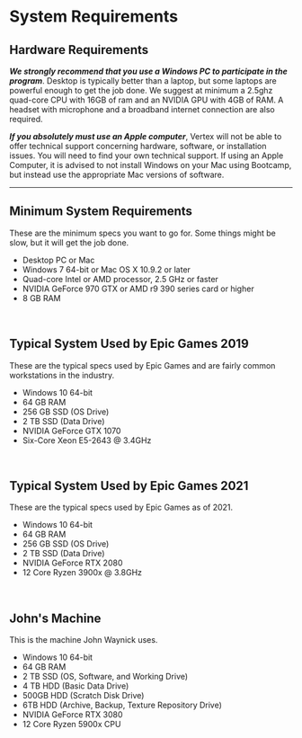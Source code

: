 # System Requirements

<h2>Hardware Requirements</h2>
<p><em><strong>We strongly recommend that you use a Windows PC to participate in the program</strong></em>. Desktop is typically better than a laptop, but some laptops are powerful enough to get the job done. We suggest at minimum a 2.5ghz quad-core CPU with 16GB of ram and an NVIDIA GPU with 4GB of RAM. A headset with microphone and a broadband internet connection are also required.</p>
<p><em><strong>If you absolutely must use an Apple computer</strong></em>, Vertex will not be able to offer technical support concerning hardware, software, or installation issues. You will need to find your own technical support. If using an Apple Computer, it is advised to not install Windows on your Mac using Bootcamp, but instead use the appropriate Mac versions of software.</p>
<hr>
<h2>Minimum System Requirements</h2>
<p>These are the minimum specs you want to go for. Some things might be slow, but it will get the job done.</p>
<ul>
<li>Desktop PC or Mac</li>
<li>Windows 7 64-bit or Mac OS X 10.9.2 or later</li>
<li>Quad-core Intel or AMD processor, 2.5 GHz or faster</li>
<li>NVIDIA GeForce 970 GTX or AMD r9 390 series card or higher</li>
<li>8 GB RAM</li>
</ul>
<p>&nbsp;</p>
<h2>Typical System Used by Epic Games 2019</h2>
<p>These are the typical specs used by Epic Games and are fairly common workstations in the industry.</p>
<ul>
<li>Windows 10 64-bit</li>
<li>64 GB RAM</li>
<li>256 GB SSD (OS Drive)</li>
<li>2 TB SSD (Data Drive)</li>
<li>NVIDIA GeForce GTX 1070</li>
<li>Six-Core Xeon E5-2643 @ 3.4GHz</li>
</ul>
<p>&nbsp;</p>
<h2>Typical System Used by Epic Games 2021</h2>
<p>These are the typical specs used by Epic Games as of 2021.</p>
<ul>
<li>Windows 10 64-bit</li>
<li>64 GB RAM</li>
<li>256 GB SSD (OS Drive)</li>
<li>2 TB SSD (Data Drive)</li>
<li>NVIDIA GeForce RTX 2080</li>
<li>12 Core Ryzen 3900x @ 3.8GHz</li>
</ul>
<p>&nbsp;</p>
<h2>John's Machine</h2>
<p>This is the machine John Waynick uses.</p>
<ul>
<li>Windows 10 64-bit</li>
<li>64 GB RAM</li>
<li>2 TB SSD (OS, Software, and Working Drive)</li>
<li>4 TB HDD (Basic Data Drive)</li>
<li>500GB HDD (Scratch Disk Drive)</li>
<li>6TB HDD (Archive, Backup, Texture Repository Drive)</li>
<li>NVIDIA GeForce RTX 3080</li>
<li>12 Core Ryzen 5900x CPU</li>
</ul>